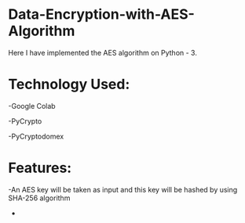 # Data-Encryption-with-AES-Algorithm
Here I have implemented the AES algorithm on Python - 3.

# Technology Used:
-Google Colab

-PyCrypto

-PyCryptodomex

# Features:
-An AES key will be taken as input and this key will be hashed by using SHA-256 algorithm

-
